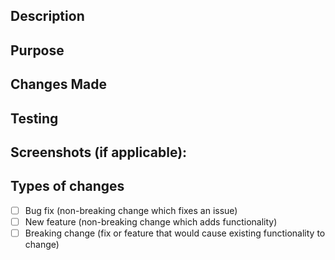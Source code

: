 <!-- Add a small but descriptive title -->
## Description
<!--- Describe your changes in detail -->
## Purpose
<!--- Why is this change required? What problem does it solve? -->
## Changes Made
<!--- Outline the changes made, explain in details on the parts you want to emphasise -->
## Testing
<!--- Describe the testing approach used for this code, including any manual testing steps performed. -->
<!--- If automated tests were added or updated, mention them here -->
## Screenshots (if applicable):
## Types of changes
<!--- What types of changes does your code introduce? Put an x in all the boxes that apply: -->
- [ ] Bug fix (non-breaking change which fixes an issue)
- [ ] New feature (non-breaking change which adds functionality)
- [ ] Breaking change (fix or feature that would cause existing functionality to change)